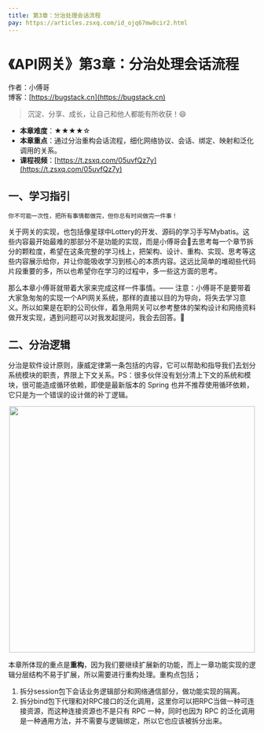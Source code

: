 ```yaml
---
title: 第3章：分治处理会话流程
pay: https://articles.zsxq.com/id_ojq67mw8cir2.html
---
```


# 《API网关》第3章：分治处理会话流程

作者：小傅哥
<br/>博客：[https://bugstack.cn](https://bugstack.cn)

>沉淀、分享、成长，让自己和他人都能有所收获！😄

- **本章难度**：★★★★☆
- **本章重点**：通过分治重构会话流程，细化网络协议、会话、绑定、映射和泛化调用的关系。
- **课程视频**：[https://t.zsxq.com/05uvfQz7y](https://t.zsxq.com/05uvfQz7y)

## 一、学习指引

`你不可能一次性，把所有事情都做完，但你总有时间做完一件事！`

关于网关的实现，也包括像星球中Lottery的开发、源码的学习手写Mybatis。这些内容最开始最难的那部分不是功能的实现，而是小傅哥会🤔去思考每一个章节拆分的颗粒度，希望在这条完整的学习线上，把架构、设计、重构、实现、思考等这些内容展示给你，并让你能吸收学习到核心的本质内容。这远比简单的堆砌些代码片段重要的多，所以也希望你在学习的过程中，多一些这方面的思考。

那么本章小傅哥就带着大家来完成这样一件事情。—— 注意：小傅哥不是要带着大家急匆匆的实现一个API网关系统，那样的直接以目的为导向，将失去学习意义。所以如果是在职的公司伙伴，着急用网关可以参考整体的架构设计和网络资料做开发实现，遇到问题可以对我发起提问，我会去回答。🍻

## 二、分治逻辑

分治是软件设计原则，康威定律第一条包括的内容，它可以帮助和指导我们去划分系统模块的职责，界限上下文关系。PS：很多伙伴没有划分清上下文的系统和模块，很可能造成循环依赖，即使是最新版本的 Spring 也并不推荐使用循环依赖，它只是为一个错误的设计做的补丁逻辑。

<div align="center">
    <img src="https://bugstack.cn/images/article/assembly/api-gateway/api-gateway-3-01.png?raw=true" width="500px">
</div>

本章所体现的重点是**重构**，因为我们要继续扩展新的功能，而上一章功能实现的逻辑分层结构不易于扩展，所以需要进行重构处理。重构点包括；
1. 拆分session包下会话业务逻辑部分和网络通信部分，做功能实现的隔离。
2. 拆分bind包下代理和对RPC接口的泛化调用，这里你可以把RPC当做一种可连接资源，而这种连接资源也不是只有 RPC 一种，同时也因为 RPC 的泛化调用是一种通用方法，并不需要与逻辑绑定，所以它也应该被拆分出来。